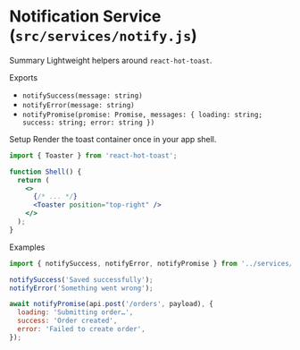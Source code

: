 # Notification Service (`src/services/notify.js`)

Summary
Lightweight helpers around `react-hot-toast`.

Exports
- `notifySuccess(message: string)`
- `notifyError(message: string)`
- `notifyPromise(promise: Promise, messages: { loading: string; success: string; error: string })`

Setup
Render the toast container once in your app shell.
```jsx
import { Toaster } from 'react-hot-toast';

function Shell() {
  return (
    <>
      {/* ... */}
      <Toaster position="top-right" />
    </>
  );
}
```

Examples
```js
import { notifySuccess, notifyError, notifyPromise } from '../services/notify';

notifySuccess('Saved successfully');
notifyError('Something went wrong');

await notifyPromise(api.post('/orders', payload), {
  loading: 'Submitting order…',
  success: 'Order created',
  error: 'Failed to create order',
});
```